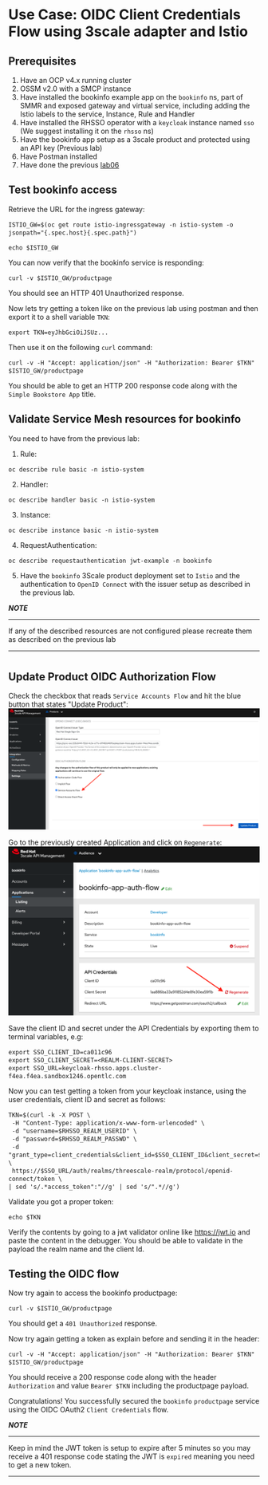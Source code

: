 # Use Case: OIDC Client Credentials Flow using 3scale adapter and Istio

## Prerequisites

1. Have an OCP v4.x running cluster
2. OSSM v2.0 with a SMCP instance
3. Have installed the bookinfo example app on the `bookinfo` ns, part of SMMR and exposed gateway and virtual service, including adding the Istio labels to the service, Instance, Rule and Handler
4. Have installed the RHSSO operator with a `keycloak` instance named `sso` (We suggest installing it on the `rhsso` ns)
5. Have the bookinfo app setup as a 3scale product and protected using an API key (Previous lab)
6. Have Postman installed
7. Have done the previous [lab06](../06_Service_mesh_auth_code_flow/README.md)

## Test bookinfo access
Retrieve the URL for the ingress gateway:
```
ISTIO_GW=$(oc get route istio-ingressgateway -n istio-system -o jsonpath="{.spec.host}{.spec.path}")
```
```
echo $ISTIO_GW
```
You can now verify that the bookinfo service is responding:
```
curl -v $ISTIO_GW/productpage
```
You should see an HTTP 401 Unauthorized response.

Now lets try getting a token like on the previous lab using postman and then export it to a shell variable `TKN`:
```
export TKN=eyJhbGciOiJSUz...
```

Then use it on the following `curl` command:
```
curl -v -H "Accept: application/json" -H "Authorization: Bearer $TKN" $ISTIO_GW/productpage
```

You should be able to get an HTTP 200 response code along with the `Simple Bookstore App` title.

## Validate Service Mesh resources for bookinfo

You need to have from the previous lab:

1. Rule:
```
oc describe rule basic -n istio-system
```
2. Handler:
```
oc describe handler basic -n istio-system
```
3. Instance:
```
oc describe instance basic -n istio-system
```
4. RequestAuthentication:
```
oc describe requestauthentication jwt-example -n bookinfo
```
5. Have the `bookinfo` 3Scale product deployment set to `Istio` and the authentication to `OpenID Connect` with the issuer setup as described in the previous lab.

***NOTE***
***
If any of the described resources are not configured please recreate them as described on the previous lab
***

#
## Update Product OIDC Authorization Flow

Check the checkbox that reads `Service Accounts Flow` and hit the blue button that states "Update Product":
![](../images/amp-bookinfo-istio-sa-flow.png)

Go to the previously created Application and click on `Regenerate`:
 ![](../images/amp-bookinfo-regenerate.png)

Save the client ID and secret under the API Credentials by exporting them to terminal variables, e.g:
```
export SSO_CLIENT_ID=ca011c96
export SSO_CLIENT_SECRET=<REALM-CLIENT-SECRET>
export SSO_URL=keycloak-rhsso.apps.cluster-f4ea.f4ea.sandbox1246.opentlc.com
```
Now you can test getting a token from your keycloak instance, using the user credentials, client ID and secret as follows:
```
TKN=$(curl -k -X POST \
 -H "Content-Type: application/x-www-form-urlencoded" \
 -d "username=$RHSSO_REALM_USERID" \
 -d "password=$RHSSO_REALM_PASSWD" \
 -d "grant_type=client_credentials&client_id=$SSO_CLIENT_ID&client_secret=$SSO_CLIENT_SECRET" \
 https://$SSO_URL/auth/realms/threescale-realm/protocol/openid-connect/token \
| sed 's/.*access_token":"//g' | sed 's/".*//g')
```
Validate you got a proper token:
```
echo $TKN
```
Verify the contents by going to a jwt validator online like https://jwt.io and paste the content in the debugger. You should be able to validate in the payload the realm name and the client Id.

## Testing the OIDC flow 

Now try again to access the bookinfo productpage:
```
curl -v $ISTIO_GW/productpage
```
You should get a `401 Unauthorized` response. 

Now try again getting a token as explain before and sending it in the header:
```
curl -v -H "Accept: application/json" -H "Authorization: Bearer $TKN" $ISTIO_GW/productpage
```
You should receive a 200 response code along with the header `Authorization` and value `Bearer $TKN` including the productpage payload.

Congratulations! You successfully secured the `bookinfo` `productpage` service using the OIDC OAuth2 `Client Credentials` flow.

***NOTE***
***
Keep in mind the JWT token is setup to expire after 5 minutes so you may receive a 401 response code stating the JWT is `expired` meaning you need to get a new token.
***